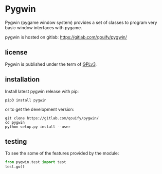 #  Pygwin

Pygwin (pygame window system) provides a set of classes to program
very basic window interfaces with pygame.

pygwin is hosted on gitlab:
https://gitlab.com/qouify/pygwin/


## license

Pygwin is published under the term of
[GPLv3](https://www.gnu.org/licenses/gpl-3.0.txt).


## installation

Install latest pygwin release with pip:

```
pip3 install pygwin
```

or to get the development version:
```
git clone https://gitlab.com/qouify/pygwin/
cd pygwin
python setup.py install --user
```


## testing

To see the some of the features provided by the module:

```python
from pygwin.test import test
test.go()
```
